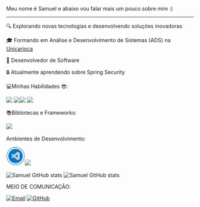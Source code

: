 Meu nome é Samuel e abaixo vou falar mais um pouco sobre mim :)
_________________________________________________________________________________________

🔍 Explorando novas tecnologias e desenvolvendo soluções inovadoras 

🎓 Formando em Análise e Desenvolvimento de Sistemas (ADS) na <a href="https://unicarioca.edu.br/">Unicarioca</a>

💼 Desenvolvedor de Software

🔒 Atualmente aprendendo sobre Spring Security

💻Minhas Habilidades 😎:

<img width="50px" src="https://cdn.jsdelivr.net/gh/devicons/devicon@latest/icons/java/java-original.svg" /> <img width="50px"  src="https://cdn.jsdelivr.net/gh/devicons/devicon@latest/icons/html5/html5-original-wordmark.svg" /><img  width="50px" src="https://cdn.jsdelivr.net/gh/devicons/devicon@latest/icons/css3/css3-original-wordmark.svg" />   <img width="50px" src="https://cdn.jsdelivr.net/gh/devicons/devicon@latest/icons/mysql/mysql-original.svg" />
          
          

📚Bibliotecas e Frameworks:

<img width="45px" src="https://cdn.jsdelivr.net/gh/devicons/devicon@latest/icons/spring/spring-original.svg" />
          




Ambientes de Desenvolvimento:

<img width="50px" src="https://github.com/Pedro-Murilo/icons-for-readme/blob/main/.github/vscode-icon.svg" alt="VSCode Icon" /><img  width="50px" src="https://cdn.jsdelivr.net/gh/devicons/devicon@latest/icons/eclipse/eclipse-original.svg" />

          

![Samuel GitHub stats](https://github-readme-stats.vercel.app/api?username=SamuelSantos20&show_icons=true&theme=aura)     ![Samuel GitHub stats](https://github-readme-stats.vercel.app/api/top-langs/?username=SamuelSantos20&layout=compact&theme=vision-friendly-dark)

MEIO DE COMUNICAÇÃO:

[![Email](https://img.shields.io/badge/Email-blue?style=for-the-badge&logo=gmail)](mailto:samuelfamilia377@gmail.com)  [![GitHub](https://img.shields.io/badge/GitHub-181717?style=for-the-badge&logo=github&logoColor=white)](https://github.com/SamuelSantos20)










